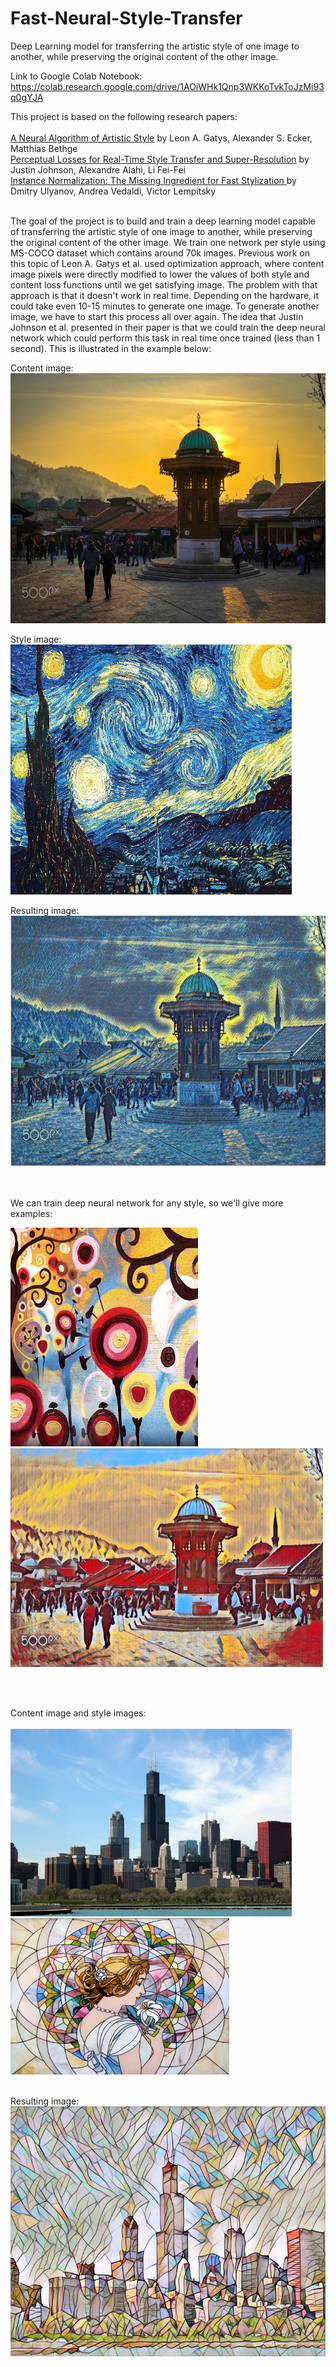 # Fast-Neural-Style-Transfer
Deep Learning model for transferring the artistic style of one image to another, while preserving the original content of the other image. 

Link to Google Colab Notebook: https://colab.research.google.com/drive/1AOiWHk1Qnp3WKKoTvkToJzMi93q0gYJA


This project is based on the following research papers: <br> <br>
<a href="https://arxiv.org/abs/1508.06576?source=post_page">A Neural Algorithm of Artistic Style</a> by Leon A. Gatys, Alexander S. Ecker, Matthias Bethge  <br>
<a href="https://arxiv.org/abs/1603.08155">Perceptual Losses for Real-Time Style Transfer and Super-Resolution</a> by Justin Johnson, Alexandre Alahi, Li Fei-Fei <br>
<a href='https://arxiv.org/abs/1607.08022'> Instance Normalization: The Missing Ingredient for Fast Stylization </a> by Dmitry Ulyanov, Andrea Vedaldi, Victor Lempitsky <br> <br>

The goal of the project is to build and train a deep learning model capable of transferring the artistic style of one image to another, while preserving the original content of the other image.
We train one network per style using MS-COCO dataset which contains around 70k images. Previous work on this topic of Leon A. Gatys et al. used optimization approach, where content image pixels
were directly modified to lower the values of both style and content loss functions until we get satisfying image. The problem with that approach is that it doesn't work in real time. Depending
on the hardware, it could take even 10-15 minutes to generate one image. To generate another image, we have to start this process all over again. The idea that Justin Johnson et al. presented
in their paper is that we could train the deep neural network which could perform this task in real time once trained (less than 1 second).  This is illustrated in the example below:

Content image: <br>
<img src='https://github.com/Simioo/Fast-Neural-Style-Transfer/blob/master/img/content-images/Screenshot%20from%202020-03-02%2018-17-50.png?raw=true'  height="400" width="600">

Style image: <br>
<img src='https://github.com/Simioo/Fast-Neural-Style-Transfer/blob/master/img/style_images/starry_night_crop.jpg?raw=true'  height="400" width="450">

Resulting image: <br>
<img src='https://github.com/Simioo/Fast-Neural-Style-Transfer/blob/master/img/result-images/starry_sebilj.jpg?raw=true'  height="400" width="600">


<br> <br> We can train deep neural network for any style, so we'll give more examples: <br>

<img src='https://github.com/Simioo/Fast-Neural-Style-Transfer/blob/master/img/style_images/candy.jpg?raw=true'  height="350" width="300"> <img src='https://github.com/Simioo/Fast-Neural-Style-Transfer/blob/master/img/result-images/88220537_843516089454988_1869737549010829312_n.png?raw=true'  height="350" width="500">

<br> <br>

Content image and style images: <br> <br>
<img src='https://github.com/Simioo/Fast-Neural-Style-Transfer/blob/master/img/content-images/chicago.jpg?raw=true'  height="300" width="450">  <img src='https://github.com/Simioo/Fast-Neural-Style-Transfer/blob/master/img/style_images/mosaic.jpg?raw=true'  height="250" width="350">

<br> Resulting image: <br>
<img src='https://github.com/Simioo/Fast-Neural-Style-Transfer/blob/master/img/result-images/chicago_mosaic.png?raw=true'  height="400" width="600">


